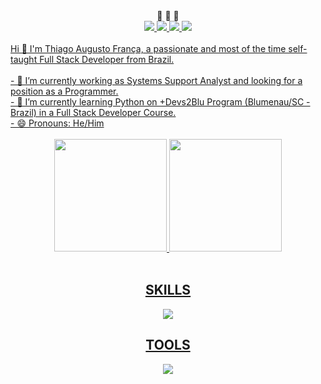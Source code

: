 <div align="center">💬 💬 💬</div>
<div align="center" style="display: inline_block">
  <a href="https://www.linkedin.com/in/thiagofranca85/">
  <img allign="center" src="https://img.shields.io/badge/LinkedIn-0077B5?style=for-the-badge&logo=linkedin&logoColor=black"/>
  <a href="https://www.instagram.com/thiagofranca85/">
  <img allign="center" src="https://img.shields.io/badge/Instagram-E4405F?style=for-the-badge&logo=instagram&logoColor=black"/>
  <a href="thiagoaugusto.franca@hotmail.com">
  <img allign="center" src="https://img.shields.io/badge/Microsoft_Outlook-0078D4?style=for-the-badge&logo=microsoft-outlook&logoColor=black"/>
  <a href="thiagoaugustofranca85@gmail.com">
  <img allign="center" src="https://img.shields.io/badge/Gmail-D14836?style=for-the-badge&logo=gmail&logoColor=black"/>
</div>
<br>
 Hi 👋 I'm Thiago Augusto França, a passionate and most of the time self-taught Full Stack Developer from Brazil.
<br>
<br> 
- 🔭 I’m currently working as Systems Support Analyst and looking for a position as a Programmer. 
<br>
- 🌱 I’m currently learning Python on +Devs2Blu Program (Blumenau/SC - Brazil) in a Full Stack Developer Course.
<br>
- 😄 Pronouns: He/Him
<br>
<br>

<div align="center">
  <a href="https://github.com/thiagofranca85">
  <img height="180em" src="https://github-readme-stats.vercel.app/api?username=thiagofranca85&card_width=350&hide_title=true&show_icons=true&theme=dracula"/>
  <img height="180em" src="https://github-readme-stats.vercel.app/api/top-langs/?username=thiagofranca85&card_width=350&layout=compact&langs_count=16&theme=dracula"/>
</div>
  
<div align="center" style="display: inline_block"><br>
  <h2 align="center">SKILLS</h2>
  <img style="align-items: center" src="https://skillicons.dev/icons?i=git,html,css,bootstrap,figma,js,docker,postgres,sqlite,py,selenium,fastapi,flask,django,bots&theme=dark"/>
</div>
<div align="center">
  <h2 align="center">TOOLS</h2>
  <img src="https://skillicons.dev/icons?i=vscode,powershell,linux,postman,discord&theme=dark"/>
</div>




